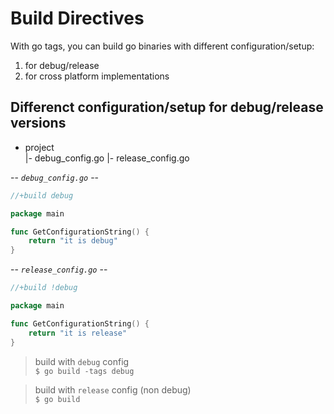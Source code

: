 # Build Directives
With go tags, you can build go binaries with different configuration/setup:
1. for debug/release
1. for cross platform implementations

## Differenct configuration/setup for debug/release versions
- project \
 |- debug_config.go
 |- release_config.go

 -- _`debug_config.go`_ --
```go
//+build debug

package main

func GetConfigurationString() {
    return "it is debug"
}
```

 -- _`release_config.go`_ --
```go
//+build !debug

package main

func GetConfigurationString() {
    return "it is release"
}
```

> build with `debug` config  
`$ go build -tags debug`

> build with `release` config (non debug)  
`$ go build`